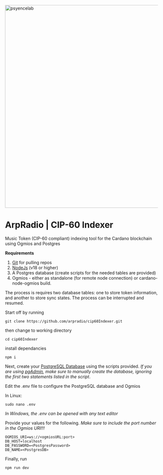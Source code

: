 <img width="666" alt="psyencelab" src="https://github.com/user-attachments/assets/e1d10ccd-a411-4d85-9fb0-549f6ca36bcd" />

#                                           ArpRadio | CIP-60 Indexer
Music Token (CIP-60 compliant) indexing tool for the Cardano blockchain using Ogmios and Postgres

**Requirements**
   1.  <a href="https://git-scm.com/">Git</a> for pulling repos
   2.  <a href="https://nodejs.org/en">NodeJs</a>  (v18 or higher)
   3.  A Postgres database (create scripts for the needed tables are provided)
   4.  Ogmios - either as standalone (for remote node connection) or cardano-node-ogmios build.
  

   The process is requires two database tables: one to store token information, and another to store sync states.  The process can be interrupted and resumed.


Start off by running 

```git clone https://github.com/arpradio/cip60Indexer.git```

then change to working directory

```cd cip60Indexer```

install dependancies 

```npm i ```

Next, create your <a href="https://github.com/arpradio/cip60Indexer/blob/main/cip60.sql">PostgreSQL Database</a> using the scripts provided.  *If you are using <a href="https://www.pgadmin.org/download">pgAdmin</a>, make sure to manually create the database, ignoring the first two statements listed in the script*.  

Edit the .env file to configure the PostgreSQL database and Ogmios 

In Linux: 

```sudo nano .env```

*In Windows, the .env can be opened with any text editor*

Provide your values for the following.  *Make sure to include the port number in the Ogmios URI!!!*
```
OGMIOS_URI=ws://<ogmiosURL:port>
DB_HOST=localhost
DB_PASSWORD=<PostgresPassword>
DB_NAME=<PostgresDB>
```
Finally, run 

```npm run dev```









